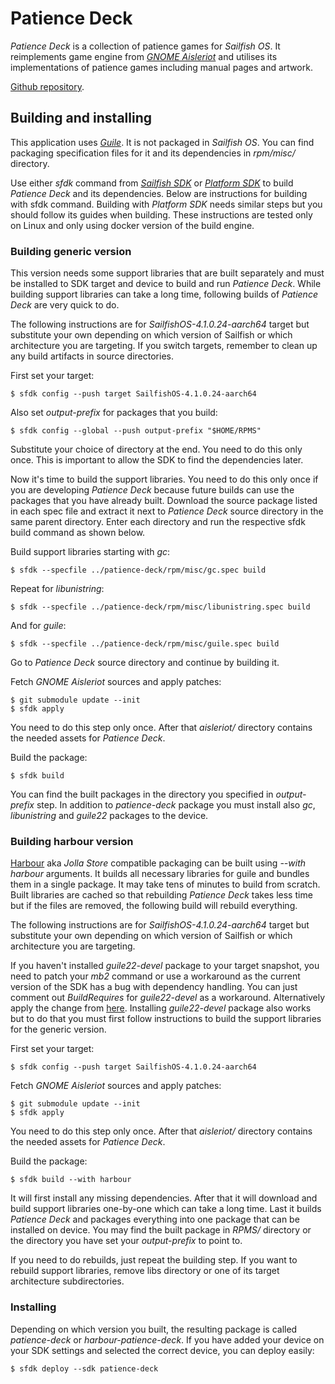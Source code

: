 Patience Deck
=============
_Patience Deck_ is a collection of patience games for _Sailfish OS_.
It reimplements game engine from
[_GNOME Aisleriot_](https://wiki.gnome.org/Apps/Aisleriot) and utilises its
implementations of patience games including manual pages and artwork.

[Github repository](https://github.com/Tomin1/patience-deck/).

Building and installing
-----------------------
This application uses [_Guile_](https://www.gnu.org/software/guile/). It is not
packaged in _Sailfish OS_. You can find packaging specification files for it and
its dependencies in _rpm/misc/_ directory.

Use either _sfdk_ command from
[_Sailfish SDK_](https://sailfishos.org/wiki/Sailfish_SDK) or
[_Platform SDK_](https://sailfishos.org/wiki/Platform_SDK) to build _Patience
Deck_ and its dependencies. Below are instructions for building with sfdk
command. Building with _Platform SDK_ needs similar steps but you should follow
its guides when building. These instructions are tested only on Linux and only
using docker version of the build engine.

### Building generic version
This version needs some support libraries that are built separately and must be
installed to SDK target and device to build and run _Patience Deck_. While
building support libraries can take a long time, following builds of _Patience
Deck_ are very quick to do.

The following instructions are for _SailfishOS-4.1.0.24-aarch64_ target but
substitute your own depending on which version of Sailfish or which
architecture you are targeting. If you switch targets, remember to clean up any
build artifacts in source directories.

First set your target:

    $ sfdk config --push target SailfishOS-4.1.0.24-aarch64

Also set _output-prefix_ for packages that you build:

    $ sfdk config --global --push output-prefix "$HOME/RPMS"

Substitute your choice of directory at the end. You need to do this only once.
This is important to allow the SDK to find the dependencies later.

Now it's time to build the support libraries. You need to do this only once if
you are developing _Patience Deck_ because future builds can use the packages
that you have already built. Download the source package listed in each spec
file and extract it next to _Patience Deck_ source directory in the same parent
directory. Enter each directory and run the respective sfdk build command as
shown below.

Build support libraries starting with _gc_:

    $ sfdk --specfile ../patience-deck/rpm/misc/gc.spec build

Repeat for _libunistring_:

    $ sfdk --specfile ../patience-deck/rpm/misc/libunistring.spec build

And for _guile_:

    $ sfdk --specfile ../patience-deck/rpm/misc/guile.spec build

Go to _Patience Deck_ source directory and continue by building it.

Fetch _GNOME Aisleriot_ sources and apply patches:

    $ git submodule update --init
    $ sfdk apply

You need to do this step only once. After that _aisleriot/_ directory
contains the needed assets for _Patience Deck_.

Build the package:

    $ sfdk build

You can find the built packages in the directory you specified in
_output-prefix_ step. In addition to _patience-deck_ package you must install
also _gc_, _libunistring_ and _guile22_ packages to the device.

### Building harbour version
[Harbour](https://harbour.jolla.com/) aka _Jolla Store_ compatible packaging
can be built using _--with harbour_ arguments. It builds all necessary
libraries for guile and bundles them in a single package. It may take tens of
minutes to build from scratch. Built libraries are cached so that rebuilding
_Patience Deck_ takes less time but if the files are removed, the following
build will rebuild everything.

The following instructions are for _SailfishOS-4.1.0.24-aarch64_ target but
substitute your own depending on which version of Sailfish or which
architecture you are targeting.

If you haven't installed _guile22-devel_ package to your target snapshot, you
need to patch your _mb2_ command or use a workaround as the current version of
the SDK has a bug with dependency handling. You can just comment out
_BuildRequires_ for _guile22-devel_ as a workaround. Alternatively apply the
change from [here](https://github.com/sailfishos/sdk-setup/pull/260).
Installing _guile22-devel_ package also works but to do that you must first
follow instructions to build the support libraries for the generic version.

First set your target:

    $ sfdk config --push target SailfishOS-4.1.0.24-aarch64

Fetch _GNOME Aisleriot_ sources and apply patches:

    $ git submodule update --init
    $ sfdk apply

You need to do this step only once. After that _aisleriot/_ directory
contains the needed assets for _Patience Deck_.

Build the package:

    $ sfdk build --with harbour

It will first install any missing dependencies. After that it will download and
build support libraries one-by-one which can take a long time. Last it builds
_Patience Deck_ and packages everything into one package that can be installed
on device. You may find the built package in _RPMS/_ directory or the directory
you have set your _output-prefix_ to point to.

If you need to do rebuilds, just repeat the building step. If you want to
rebuild support libraries, remove libs directory or one of its target
architecture subdirectories.

### Installing
Depending on which version you built, the resulting package is called
_patience-deck_ or _harbour-patience-deck_. If you have added your device on
your SDK settings and selected the correct device, you can deploy easily:

    $ sfdk deploy --sdk patience-deck
